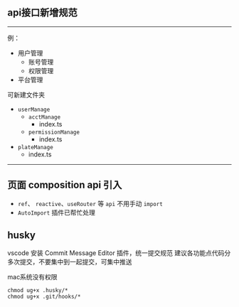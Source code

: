 ## api接口新增规范

---
例：
- 用户管理
  - 账号管理
  - 权限管理
- 平台管理

可新建文件夹
- `userManage`
  - `acctManage`
    - index.ts
  - `permissionManage`
    - index.ts
- `plateManage`
  - index.ts
---

## 页面 composition api 引入

- `ref`、 `reactive`、`useRouter` 等 `api` 不用手动 `import`
- `AutoImport` 插件已帮忙处理

## husky

vscode 安装 Commit Message Editor 插件，统一提交规范
建议各功能点代码分多次提交，不要集中到一起提交，可集中推送

mac系统没有权限
```
chmod ug+x .husky/*
chmod ug+x .git/hooks/*
```
